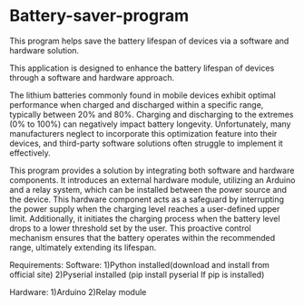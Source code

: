 # Battery-saver-program
This program helps save the battery lifespan of devices  via a software and hardware solution.


This application is designed to enhance the battery lifespan of devices through a  software and hardware approach.

The lithium batteries commonly found in mobile devices exhibit optimal performance when charged and discharged within a specific range, typically between 20% and 80%. Charging and discharging to the extremes (0% to 100%) can negatively impact battery longevity. Unfortunately, many manufacturers neglect to incorporate this optimization feature into their devices, and third-party software solutions often struggle to implement it effectively.

This program provides a solution by integrating both software and hardware components. It introduces an external hardware module, utilizing an Arduino and a relay system, which can be installed between the power source and the device. This hardware component acts as a safeguard by interrupting the power supply when the charging level reaches a user-defined upper limit. Additionally, it initiates the charging process when the battery level drops to a lower threshold set by the user. This proactive control mechanism ensures that the battery operates within the recommended range, ultimately extending its lifespan.

Requirements:
Software:
1)Python installed(download and install from official site)
2)Pyserial installed (pip install pyserial If pip is installed)

Hardware:
1)Arduino
2)Relay module
